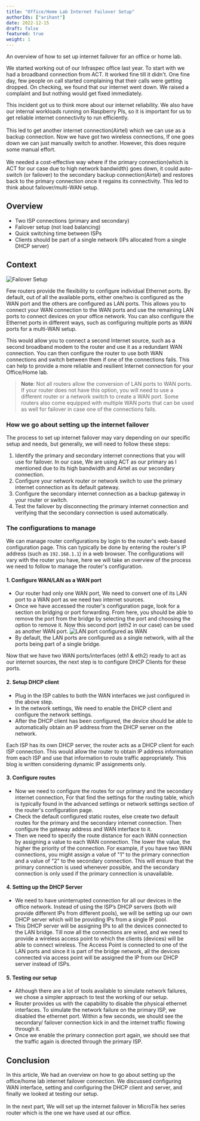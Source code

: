 ```yaml
---
title: "Office/Home Lab Internet Failover Setup"
authorIds: ["arihant"]
date: 2022-12-15
draft: false
featured: true
weight: 1
---
```

An overview of how to set up internet failover for an office or home lab.

We started working out of our Infraspec office last year. To start with we had a broadband connection from ACT. It worked fine till
it didn't. One fine day, few people on call started complaining that their calls were getting dropped. On checking, we found that our
internet went down. We raised a complaint and but nothing would get fixed immediately.

This incident got us to think more about our internet reliability. We also have our internal workloads running on Raspberry PIs, so it is important for us to get 
reliable internet connectivity to run efficiently.
\
\
This led to get another internet connection(Airtel) which we can use as a backup connection. Now we have got two wireless connections, If one goes down we can just manually switch to another. 
However, this does require some manual effort.
\
\
We needed a cost-effective way where if the primary connection(which is ACT for our case due to high network bandwidth) goes down, it could auto-switch (or failover)
to the secondary backup connection(Airtel) and restores back to the primary connection once it regains its connectivity. This led to think about failover/multi-WAN
setup.

## Overview

- Two ISP connections (primary and secondary)
- Failover setup (not load balancing)
- Quick switching time between ISPs
- Clients should be part of a single network (IPs allocated from a single DHCP server)

## Context

![Failover Setup](/images/blog/office-home-lab-internet-failover-setup/failover-setup.png)

Few routers provide the flexibility to configure individual Ethernet ports.
By default, out of all the available ports, either one/two is configured as the WAN port and the others are configured as LAN
ports. This allows you to connect your WAN connection to the WAN ports and use the remaining LAN ports to connect
devices on your office network. You can also configure the Ethernet ports in different ways, such as configuring
multiple ports as WAN ports for a multi-WAN setup.

This would allow you to connect a second Internet source, such as a second broadband modem
to the router and use it as a redundant WAN connection. You can then configure the router to use both WAN connections
and switch between them if one of the connections fails. This can help to provide a more reliable and resilient
Internet connection for your Office/Home lab.

> **Note**: Not all routers allow the conversion of LAN ports to WAN ports. If your router does not have this option,
> you will need to use a different router or a network switch to create a WAN port. Some routers also come equipped with multiple WAN
> ports that can be used as well for failover in case one of the connections fails.

### How we go about setting up the internet failover

The process to set up internet failover may vary depending on our specific setup and needs, but generally,
we will need to follow these steps:

1. Identify the primary and secondary internet connections that you will use for failover. In our case, We are using
ACT as our primary as I mentioned due to its high bandwidth and Airtel as our secondary connection.
2. Configure your network router or network switch to use the primary internet connection as its default gateway.
3. Configure the secondary internet connection as a backup gateway in your router or switch.
4. Test the failover by disconnecting the primary internet connection and verifying that the secondary connection is used automatically.

### The configurations to manage

We can manage router configurations by login to the router's web-based configuration page. This can typically be done by entering
the router's IP address (such as `192.168.1.1`) in a web browser. The configurations will vary with the router you have, here we
will take an overview of the process we need to follow to manage the router's configuration.

#### 1. Configure WAN/LAN as a WAN port

- Our router had only one WAN port, We need to convert one of its LAN port to a WAN port as we need two internet sources.
- Once we have accessed the router's configuration page, look for a section on bridging or port forwarding. From here,
you should be able to remove the port from the bridge by selecting the port and choosing the option to remove it.
Now this second port (eth2 in our case) can be used as another WAN port.
![LAN port configured as WAN](/images/blog/office-home-lab-internet-failover-setup/lan-configured-as-wan.png)
- By default, the LAN ports are configured as a single network, with all the ports being part of a single bridge.

Now that we have two WAN ports/interfaces (eth1 & eth2) ready to act as our internet sources, the next step is to configure DHCP Clients for these ports.

#### 2. Setup DHCP client

- Plug in the ISP cables to both the WAN interfaces we just configured in the above step.
- In the network settings, We need to enable the DHCP client and configure the network settings.
- After the DHCP client has been configured, the device should be able to automatically obtain an IP address
from the DHCP server on the network.

Each ISP has its own DHCP server, the router acts as a DHCP client for each ISP connection. This would allow the router 
to obtain IP address information from each ISP and use that information to route traffic appropriately. This blog is 
written considering dynamic IP assignments only.

#### 3. Configure routes

- Now we need to configure the routes for our primary and the secondary internet connection, For that find the settings for 
the routing table, which is typically found in the advanced settings or network settings section of the router's configuration page.
- Check the default configured static routes, else create two default routes for the primary and the secondary internet connection.
Then configure the gateway address and WAN interface to it.
- Then we need to specify the route distance for each WAN connection by assigning a value to each WAN connection. The lower the value,
the higher the priority of the connection. For example, if you have two WAN connections, you might assign a value of
"1" to the primary connection and a value of "2" to the secondary connection. This will ensure that the primary
connection is used whenever possible, and the secondary connection is only used if the primary connection is 
unavailable.

#### 4. Setting up the DHCP Server

- We need to have uninterrupted connection for all our devices in the office network. Instead of using the ISP’s DHCP servers 
(both will provide different IPs from different pools), we will be setting up our own DHCP server which will be providing IPs
from a single IP pool.
- This DHCP server will be assigning IPs to all the devices connected to the LAN bridge.
Till now all the connections are wired, and we need to provide a wireless access point to which the clients (devices)
will be able to connect wireless. The Access Point is connected to one of the LAN ports and since it is part of the
bridge network, all the devices connected via access point will be assigned the IP from our DHCP server instead of ISPs.

#### 5. Testing our setup

- Although there are a lot of tools available to simulate network failures, we chose a simpler approach to test 
the working of our setup.
- Router provides us with the capability to disable the physical ethernet interfaces. 
To simulate the network failure on the primary ISP, we disabled the ethernet port.  Within a few seconds, we should
see the secondary/ failover connection kick in and the internet traffic flowing through it.
- Once we enable the primary connection port again, we should see that the traffic again is directed through 
the primary ISP.

## Conclusion

In this article, We had an overview on how to go about setting up the office/home lab internet failover connection. We discussed configuring
WAN interface, setting and configuring the DHCP client and server, and finally we looked at testing our setup.
\
\
In the next part, We will set up the internet failover in MicroTik hex series router which is the one we have used at our office.

